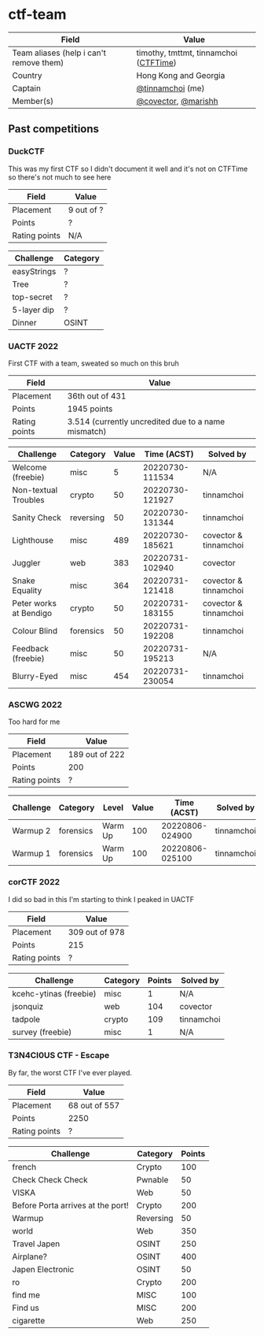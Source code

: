 # ctf-team

| Field                                   | Value                                                                            |
| --------------------------------------- | -------------------------------------------------------------------------------- |
| Team aliases (help i can't remove them) | timothy, tmttmt, tinnamchoi ([CTFTime](https://ctftime.org/team/195493))         |
| Country                                 | Hong Kong and Georgia                                                            |
| Captain                                 | [@tinnamchoi](https://github.com/tinnamchoi) (me)                                |
| Member(s)                               | [@covector](https://github.com/covector), [@marishh](https://github.com/marishh) |

## Past competitions

### DuckCTF

This was my first CTF so I didn't document it well and it's not on CTFTime so there's not much to see here

| Field         | Value         |
| ------------- | ------------- |
| Placement     | 9 out of ?    |
| Points        | ?             |
| Rating points | N/A           |

| Challenge   | Category |
| ----------- | -------- |
| easyStrings | ?        |
| Tree        | ?        |
| top-secret  | ?        |
| 5-layer dip | ?        |
| Dinner      | OSINT    |

### UACTF 2022

First CTF with a team, sweated so much on this bruh

| Field         | Value                                               |
| ------------- | --------------------------------------------------- |
| Placement     | 36th out of 431                                     |
| Points        | 1945 points                                         |
| Rating points | 3.514 (currently uncredited due to a name mismatch) |

| Challenge              | Category  | Value | Time (ACST)     | Solved by             |
| ---------------------- | --------- | ----- | --------------- | --------------------- |
| Welcome (freebie)      | misc      | 5     | 20220730-111534 | N/A                   |
| Non-textual Troubles   | crypto    | 50    | 20220730-121927 | tinnamchoi            |
| Sanity Check           | reversing | 50    | 20220730-131344 | tinnamchoi            |
| Lighthouse             | misc      | 489   | 20220730-185621 | covector & tinnamchoi |
| Juggler                | web       | 383   | 20220731-102940 | covector              |
| Snake Equality         | misc      | 364   | 20220731-121418 | covector & tinnamchoi |
| Peter works at Bendigo | crypto    | 50    | 20220731-183155 | covector & tinnamchoi |
| Colour Blind           | forensics | 50    | 20220731-192208 | tinnamchoi            |
| Feedback (freebie)     | misc      | 50    | 20220731-195213 | N/A                   |
| Blurry-Eyed            | misc      | 454   | 20220731-230054 | tinnamchoi            |

### ASCWG 2022

Too hard for me

| Field         | Value          |
| ------------- | -------------- |
| Placement     | 189 out of 222 |
| Points        | 200            |
| Rating points | ?              |

| Challenge | Category  | Level   | Value | Time (ACST)     | Solved by  |
| --------- | --------- | ------- | ----- | --------------- | ---------- |
| Warmup 2  | forensics | Warm Up | 100   | 20220806-024900 | tinnamchoi |
| Warmup 1  | forensics | Warm Up | 100   | 20220806-025100 | tinnamchoi |

### corCTF 2022

I did so bad in this I'm starting to think I peaked in UACTF

| Field         | Value          |
| ------------- | -------------- |
| Placement     | 309 out of 978 |
| Points        | 215            |
| Rating points | ?              |

| Challenge              | Category | Points | Solved by  |
| ---------------------- | -------- | ------ | ---------- |
| kcehc-ytinas (freebie) | misc     | 1      | N/A        |
| jsonquiz               | web      | 104    | covector   |
| tadpole                | crypto   | 109    | tinnamchoi |
| survey (freebie)       | misc     | 1      | N/A        |

### T3N4CI0US CTF - Escape

By far, the worst CTF I've ever played. 

| Field         | Value         |
| ------------- | ------------- |
| Placement     | 68 out of 557 |
| Points        | 2250          |
| Rating points | ?             |

| Challenge                         | Category  | Points |
| --------------------------------- | --------- | ------ |
| french                            | Crypto    | 100    |
| Check Check Check                 | Pwnable   | 50     |
| VISKA                             | Web       | 50     |
| Before Porta arrives at the port! | Crypto    | 200    |
| Warmup                            | Reversing | 50     |
| world                             | Web       | 350    |
| Travel Japen                      | OSINT     | 250    |
| Airplane?                         | OSINT     | 400    |
| Japen Electronic                  | OSINT     | 50     |
| ro                                | Crypto    | 200    |
| find me                           | MISC      | 100    |
| Find us                           | MISC      | 200    |
| cigarette                         | Web       | 250    |
